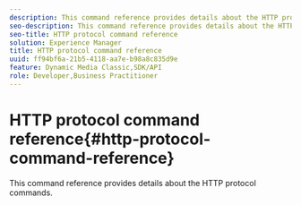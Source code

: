 ```yaml
---
description: This command reference provides details about the HTTP protocol commands.
seo-description: This command reference provides details about the HTTP protocol commands.
seo-title: HTTP protocol command reference
solution: Experience Manager
title: HTTP protocol command reference
uuid: ff94bf6a-21b5-4118-aa7e-b98a8c835d9e
feature: Dynamic Media Classic,SDK/API
role: Developer,Business Practitioner
---
```


# HTTP protocol command reference{#http-protocol-command-reference}

This command reference provides details about the HTTP protocol commands.


